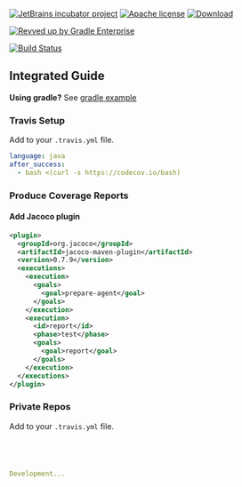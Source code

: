 [![JetBrains incubator project](https://jb.gg/badges/incubator.svg)](https://confluence.jetbrains.com/display/ALL/JetBrains+on+GitHub)
[![Apache license](https://img.shields.io/badge/license-Apache%20License%202.0-blue.svg?style=flat)](https://www.apache.org/licenses/LICENSE-2.0)
[![Download](https://img.shields.io/maven-central/v/org.jetbrains.kotlinx/kotlinx-knit/0.2.2)](https://search.maven.org/artifact/org.jetbrains.kotlinx/kotlinx-knit/0.2.2/pom)

[![Revved up by Gradle Enterprise](https://img.shields.io/badge/Revved%20up%20by-Gradle%20Enterprise-06A0CE?logo=Gradle&labelColor=02303A)](https://ge.jetbrains.com/scans?search.rootProjectNames=Kotlin)


[![Build Status](https://www.travis-ci.com/Relesi/inteligent-integrated.svg?branch=master)](https://www.travis-ci.com/Relesi/inteligent-integrated)
## Integrated Guide

**Using gradle?** See [gradle example](https://github.com/Relesi/inteligent-integrated/tree/master/gradle/wrapper)

### Travis Setup

Add to your `.travis.yml` file.
```yml
language: java
after_success:
  - bash <(curl -s https://codecov.io/bash)
```
### Produce Coverage Reports
#### Add Jacoco plugin
```xml
<plugin>
  <groupId>org.jacoco</groupId>
  <artifactId>jacoco-maven-plugin</artifactId>
  <version>0.7.9</version>
  <executions>
    <execution>
      <goals>
        <goal>prepare-agent</goal>
      </goals>
    </execution>
    <execution>
      <id>report</id>
      <phase>test</phase>
      <goals>
        <goal>report</goal>
      </goals>
    </execution>
  </executions>
</plugin>
```

### Private Repos
Add to your `.travis.yml` file.
```yml




Development...


